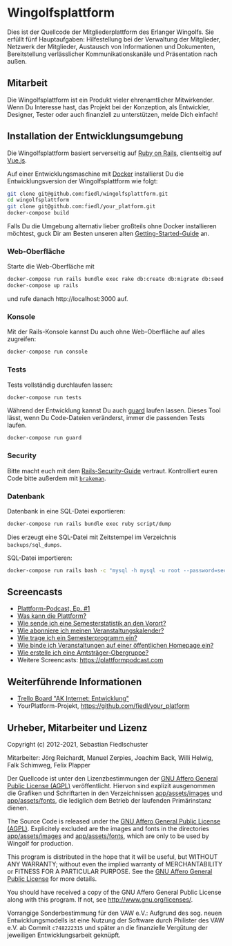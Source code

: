 # Wingolfsplattform

Dies ist der Quellcode der Mitgliederplattform des Erlanger Wingolfs. Sie erfüllt fünf Hauptaufgaben: Hilfestellung bei der Verwaltung der Mitglieder, Netzwerk der Mitglieder, Austausch von Informationen und Dokumenten, Bereitstellung verlässlicher Kommunikationskanäle und Präsentation nach außen.

## Mitarbeit

Die Wingolfsplattform ist ein Produkt vieler ehrenamtlicher Mitwirkender. Wenn Du Interesse hast, das Projekt bei der Konzeption, als Entwickler, Designer, Tester oder auch finanziell zu unterstützen, melde Dich einfach!

## Installation der Entwicklungsumgebung

Die Wingolfsplattform basiert serverseitig auf [Ruby on Rails](http://rubyonrails.org/), clientseitig auf [Vue.js](https://vuejs.org).

Auf einer Entwicklungsmaschine mit [Docker](https://www.docker.com) installierst Du die Entwicklungsversion der Wingolfsplattform wie folgt:

```bash
git clone git@github.com:fiedl/wingolfsplattform.git
cd wingolfsplattform
git clone git@github.com:fiedl/your_platform.git
docker-compose build
```

Falls Du die Umgebung alternativ lieber großteils ohne Docker installieren möchtest, guck Dir am Besten unseren alten [Getting-Started-Guide](https://github.com/fiedl/wingolfsplattform/wiki/Getting-Started) an.

### Web-Oberfläche

Starte die Web-Oberfläche mit

```bash
docker-compose run rails bundle exec rake db:create db:migrate db:seed
docker-compose up rails
```

und rufe danach http://localhost:3000 auf.

### Konsole

Mit der Rails-Konsole kannst Du auch ohne Web-Oberfläche auf alles zugreifen:

```bash
docker-compose run console
```

### Tests

Tests vollständig durchlaufen lassen:

```bash
docker-compose run tests
```

Während der Entwicklung kannst Du auch [guard](https://github.com/guard/guard) laufen lassen. Dieses Tool lässt, wenn Du Code-Dateien veränderst, immer die passenden Tests laufen.

```bash
docker-compose run guard
```

### Security

Bitte macht euch mit dem [Rails-Security-Guide](http://guides.rubyonrails.org/security.html) vertraut. Kontrolliert euren Code bitte außerdem mit [`brakeman`](https://github.com/presidentbeef/brakeman).

### Datenbank

Datenbank in eine SQL-Datei exportieren:

```bash
docker-compose run rails bundle exec ruby script/dump
```

Dies erzeugt eine SQL-Datei mit Zeitstempel im Verzeichnis `backups/sql_dumps`.

SQL-Datei importieren:

```bash
docker-compose run rails bash -c "mysql -h mysql -u root --password=secret -D wingolfsplattform_development" < /path/to/sql/file.sql
```


## Screencasts

* [Plattform-Podcast, Ep. #1](https://plattformpodcast.com/1)
* [Was kann die Plattform?](https://youtu.be/xAiQo1wOq5Y)
* [Wie sende ich eine Semesterstatistik an den Vorort?](https://youtu.be/BeqTjedVP8Y)
* [Wie abonniere ich meinen Veranstaltungskalender?](https://youtu.be/ryHnG9fsglg)
* [Wie trage ich ein Semesterprogramm ein?](https://youtu.be/wmP_4n0SGpM)
* [Wie binde ich Veranstaltungen auf einer öffentlichen Homepage ein?](https://youtu.be/4wAdcpLiAfE)
* [Wie erstelle ich eine Amtsträger-Obergruppe?](https://youtu.be/AjROKOdXA8M)
* Weitere Screencasts: https://plattformpodcast.com

## Weiterführende Informationen

* [Trello Board "AK Internet: Entwicklung"](https://trello.com/board/ak-internet-entwicklung/50006d110ad48e941e8496d2)
* YourPlatform-Projekt, https://github.com/fiedl/your_platform


## Urheber, Mitarbeiter und Lizenz

Copyright (c) 2012-2021, Sebastian Fiedlschuster

Mitarbeiter: Jörg Reichardt, Manuel Zerpies, Joachim Back, Willi Helwig, Falk Schimweg, Felix Plapper

Der Quellcode ist unter den Lizenzbestimmungen der [GNU Affero General Public License (AGPL)](AGPL.txt) veröffentlicht. Hiervon sind explizit ausgenommen die Grafiken und Schriftarten in den Verzeichnissen [app/assets/images](app/assets/images) und [app/assets/fonts](app/assets/fonts), die lediglich dem Betrieb der laufenden Primärinstanz dienen.

The Source Code is released under the [GNU Affero General Public License (AGPL)](AGPL.txt). Explicitely excluded are the images and fonts in the directories [app/assets/images](app/assets/images) and [app/assets/fonts](app/assets/fonts), which are only to be used by Wingolf for production.

This program is distributed in the hope that it will be useful,
but WITHOUT ANY WARRANTY; without even the implied warranty of
MERCHANTABILITY or FITNESS FOR A PARTICULAR PURPOSE.  See the
[GNU Affero General Public License](AGPL.txt) for more details.

You should have received a copy of the GNU Affero General Public License
along with this program.  If not, see <http://www.gnu.org/licenses/>.

Vorrangige Sonderbestimmung für den VAW e.V.: Aufgrund des sog. neuen Entwicklungsmodells ist eine Nutzung der Software durch Philister des VAW e.V. ab Commit `c748222315` und später an die finanzielle Vergütung der jeweiligen Entwicklungsarbeit geknüpft.
